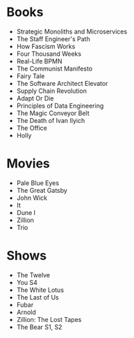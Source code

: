 # Books

- Strategic Monoliths and Microservices
- The Staff Engineer's Path
- How Fascism Works
- Four Thousand Weeks
- Real-Life BPMN
- The Communist Manifesto
- Fairy Tale
- The Software Architect Elevator
- Supply Chain Revolution
- Adapt Or Die
- Principles of Data Engineering
- The Magic Conveyor Belt
- The Death of Ivan Ilyich
- The Office
- Holly

# Movies

- Pale Blue Eyes
- The Great Gatsby
- John Wick
- It
- Dune I
- Zillion
- Trio

# Shows

- The Twelve
- You S4
- The White Lotus
- The Last of Us
- Fubar
- Arnold
- Zillion: The Lost Tapes
- The Bear S1, S2
